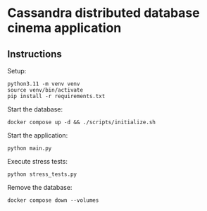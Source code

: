 # Cassandra distributed database cinema application
## Instructions
Setup:
```shell
python3.11 -m venv venv
source venv/bin/activate
pip install -r requirements.txt
```

Start the database:
```shell
docker compose up -d && ./scripts/initialize.sh
```

Start the application:
```shell
python main.py
```

Execute stress tests:
```shell
python stress_tests.py
```

Remove the database:
```shell
docker compose down --volumes
```

